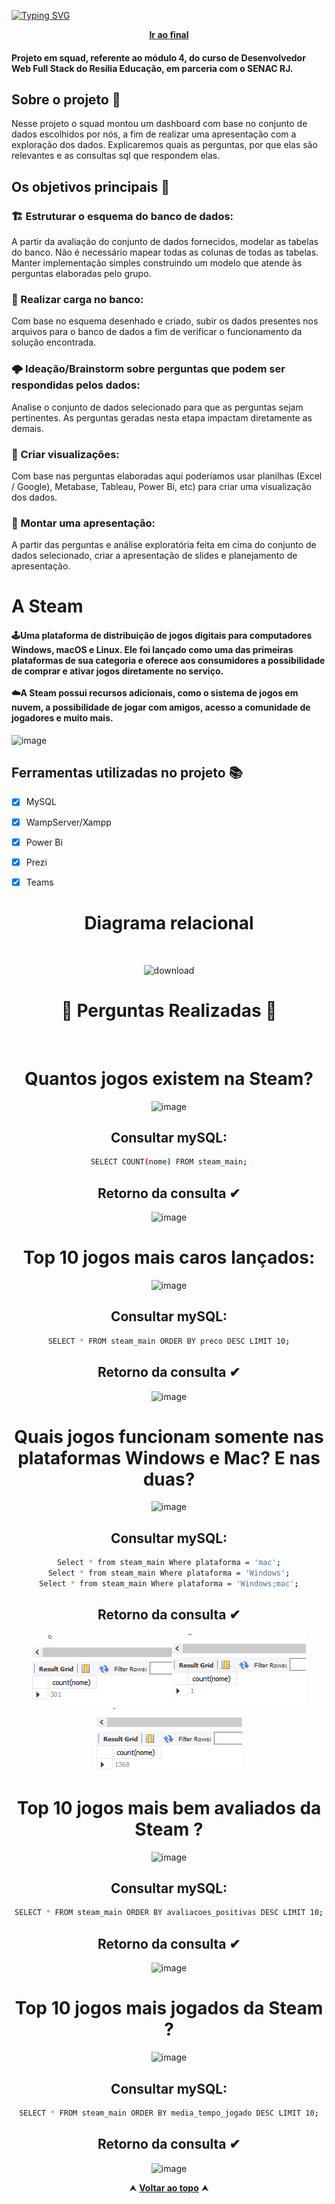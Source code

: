 [![Typing SVG](https://readme-typing-svg.herokuapp.com/?color=0000ff&size=40&center=true&vCenter=true&width=1000&lines=+DASHBOARD+-+BANCO+DE+DADOS+DA+STEAM)](https://git.io/typing-svg)


 <div align="center" id="inicio">
  &nbsp;<a href="#fim"><strong>Ir ao final</strong></a>&nbsp;
</div>
<h4><strong>Projeto em squad, referente ao módulo 4, do curso de <strong>Desenvolvedor Web Full Stack</strong> do Resilia Educação, em parceria com o SENAC RJ.</strong></h4>



<h2 id="sobre">Sobre o projeto 🔎</h2>
Nesse projeto o squad montou
um dashboard com base no conjunto de dados
escolhidos por nós, a fim de realizar uma
apresentação com a exploração dos dados. Explicaremos quais as perguntas, por que elas são relevantes e as consultas sql que respondem elas.</p>
  <h2> Os objetivos principais 🎯 </h2>
  
  <h3>🏗️ Estruturar o esquema do banco de dados:</h3> A partir da avaliação do conjunto de dados fornecidos, modelar as tabelas do banco. Não é necessário mapear todas as colunas de todas as tabelas. Manter implementação simples construindo um modelo que atende às perguntas elaboradas pelo grupo.<br>
  <h3>🔌 Realizar carga no banco:</h3> Com base no esquema desenhado e criado, subir os dados presentes nos arquivos para o banco de dados a fim de verificar o funcionamento da solução encontrada.<br>
  <h3>🌩️ Ideação/Brainstorm sobre perguntas que podem ser respondidas pelos dados:</h3> Analise o conjunto de dados selecionado para que as perguntas sejam pertinentes. As perguntas geradas nesta etapa impactam diretamente as demais.<br>
  <h3>🌳 Criar visualizações:</h3> Com base nas perguntas elaboradas aqui poderíamos usar planilhas (Excel / Google), Metabase, Tableau, Power Bi, etc) para criar uma visualização dos dados.<br>
  <h3>🧩 Montar uma apresentação:</h3> A partir das perguntas e análise exploratória feita em cima do conjunto de dados selecionado, criar a apresentação de slides e planejamento de apresentação.
 <br>
 


 <h1 id="linguagens">A Steam</h1> <h4>🕹️Uma plataforma de distribuição de jogos digitais para computadores Windows, macOS e Linux. Ele foi lançado como uma das primeiras plataformas de sua categoria e oferece aos consumidores a possibilidade de comprar e ativar jogos diretamente no serviço. <br>
<br>☁️A Steam possui recursos adicionais, como o sistema de jogos em nuvem, a possibilidade de jogar com amigos, acesso a comunidade de jogadores e muito mais.</h4>


![image](https://user-images.githubusercontent.com/112560788/212596140-4c7d584f-5bbf-4b5e-8664-a4c83c774664.png)

 <h2 id="linguagens">Ferramentas utilizadas no projeto 📚</h2>

  - [x] MySQL
  - [x] WampServer/Xampp
  - [x] Power Bi
  - [x] Prezi
  - [x] Teams


<div align="center">
<h1  align="center">Diagrama relacional</h1>
<br>

![download](https://user-images.githubusercontent.com/112560788/212666237-3030898b-6f5d-4fd9-ba28-ca15d0550afa.png)


<h1  align="center">🤔 Perguntas Realizadas 🤔</h1>
<br>


<h1  align="center"> Quantos jogos existem na Steam? </h1>

![image](https://user-images.githubusercontent.com/112560788/212587183-67a8980e-bf32-4ed2-9cc8-d1ea3611a316.png)

## Consultar mySQL:
```sh
SELECT COUNT(nome) FROM steam_main;

```

## Retorno da consulta ✔
![image](https://user-images.githubusercontent.com/112560788/212599100-1f2be780-8d50-4387-b904-742df0431edd.png)
<br>

<h1  align="center"> Top 10 jogos mais caros lançados:</h1>

![image](https://user-images.githubusercontent.com/112560788/212586816-a36e4133-dac0-428b-aafb-0a273c5748fe.png)



## Consultar mySQL:
```sh
SELECT * FROM steam_main ORDER BY preco DESC LIMIT 10;
```

## Retorno da consulta ✔

![image](https://user-images.githubusercontent.com/112560788/212598922-dc2d7fd2-65dc-4dd3-922e-2f0c57b79717.png)
<br>

<h1  align="center"> Quais jogos funcionam somente nas plataformas Windows e Mac? E nas duas? </h1>

![image](https://user-images.githubusercontent.com/112560788/212587919-71f917cf-b460-4a28-81c5-d712df9f4a02.png)</h1>


## Consultar mySQL:
```sh
Select * from steam_main Where plataforma = 'mac';
Select * from steam_main Where plataforma = 'Windows';
Select * from steam_main Where plataforma = 'Windows;mac';

```
## Retorno da consulta ✔

![image](https://raw.githubusercontent.com/RayTdC/Dashboard-BDS/main/retorno%20das%20consultas/cut/jogos_windows%26mac.png)
![image](https://raw.githubusercontent.com/RayTdC/Dashboard-BDS/main/retorno%20das%20consultas/cut/jogos_mac.png) 
![image](https://raw.githubusercontent.com/RayTdC/Dashboard-BDS/main/retorno%20das%20consultas/cut/jogos_windows.png)
<br>

<h1  align="center"> Top 10 jogos mais bem avaliados da Steam ?</h1>

![image](https://user-images.githubusercontent.com/112560788/212587333-61417863-f439-4176-8e67-53b1918dce6d.png)

## Consultar mySQL:
```sh
SELECT * FROM steam_main ORDER BY avaliacoes_positivas DESC LIMIT 10;
```

## Retorno da consulta ✔

![image](https://user-images.githubusercontent.com/112560788/212600285-141df64a-d047-48c4-b2cf-9297b8e89c73.png)
<br>

<h1  align="center"> Top 10 jogos mais jogados da Steam ? </h1>

![image](https://user-images.githubusercontent.com/112560788/212588155-ab71790d-47cd-4898-8a77-303f55a3bd02.png)


## Consultar mySQL: 
```sh
SELECT * FROM steam_main ORDER BY media_tempo_jogado DESC LIMIT 10;
```

## Retorno da consulta ✔

![image](https://user-images.githubusercontent.com/112560788/212601246-0bb92b76-f14a-427c-beff-2a93b05e2436.png)

<div align="center" id="fim">
  &#11165;&nbsp;<a href="#inicio"><strong>Voltar ao topo</strong></a>&nbsp;&#11165;
</div>

